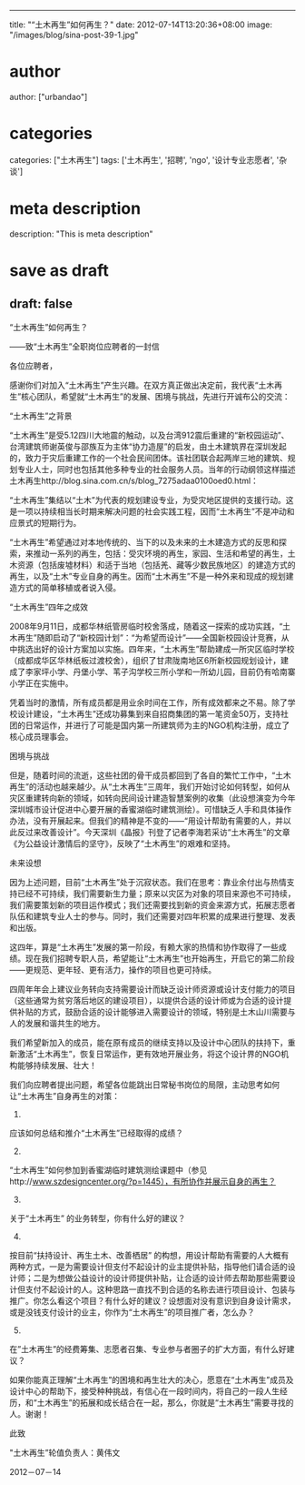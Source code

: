 
---
title: "“土木再生”如何再生？"
date: 2012-07-14T13:20:36+08:00
image: "/images/blog/sina-post-39-1.jpg"
# author
author: ["urbandao"]
# categories
categories: ["土木再生"]
tags: ['土木再生', '招聘', 'ngo', '设计专业志愿者', '杂谈']
# meta description
description: "This is meta description"
# save as draft
draft: false
---

“土木再生”如何再生？

——致“土木再生”全职岗位应聘者的一封信

各位应聘者，

感谢你们对加入“土木再生”产生兴趣。在双方真正做出决定前，我代表“土木再生”核心团队，希望就“土木再生”的发展、困境与挑战，先进行开诚布公的交流：

“土木再生”之背景

“土木再生”是受5.12四川大地震的触动，以及台湾912震后重建的“新校园运动”、台湾建筑师谢英俊与邵族互为主体“协力造屋”的启发，由土木建筑界在深圳发起的，致力于灾后重建工作的一个社会民间团体。该社团联合起两岸三地的建筑、规划专业人士，同时也包括其他多种专业的社会服务人员。当年的行动纲领这样描述土木再生http://blog.sina.com.cn/s/blog_7275adaa0100oed0.html：

“土木再生”集结以“土木”为代表的规划建设专业，为受灾地区提供的支援行动。这是一项以持续相当长时期来解决问题的社会实践工程，因而“土木再生”不是冲动和应景式的短期行为。

“土木再生”希望通过对本地传统的、当下的以及未来的土木建造方式的反思和探索，来推动一系列的再生，包括：受灾环境的再生，家园、生活和希望的再生，土木资源（包括废墟材料）和适于当地（包括羌、藏等少数民族地区）的建造方式的再生，以及“土木”专业自身的再生。因而“土木再生”不是一种外来和现成的规划建造方式的简单移植或者说入侵。

“土木再生”四年之成效

2008年9月11日，成都华林纸管房临时校舍落成，随着这一探索的成功实践，“土木再生”随即启动了“新校园计划”：“为希望而设计”——全国新校园设计竞赛，从中挑选出好的设计方案加以实施。四年来，“土木再生”帮助建成一所灾区临时学校（成都成华区华林纸板过渡校舍），组织了甘肃陇南地区6所新校园规划设计，建成了李家坪小学、丹堡小学、苇子沟学校三所小学和一所幼儿园，目前仍有哈南寨小学正在实施中。

凭着当时的激情，所有成员都是用业余时间在工作，所有成效都来之不易。除了学校设计建设，“土木再生”还成功募集到来自招商集团的第一笔资金50万，支持社团的日常运作，并进行了可能是国内第一所建筑师为主的NGO机构注册，成立了核心成员理事会。

困境与挑战

但是，随着时间的流逝，这些社团的骨干成员都回到了各自的繁忙工作中，“土木再生”的活动也越来越少。从“土木再生”三周年，我们开始讨论如何转型，如何从灾区重建转向新的领域，如转向民间设计建造智慧案例的收集（此设想演变为今年深圳城市设计促进中心要开展的香蜜湖临时建筑测绘）。可惜缺乏人手和具体操作办法，没有开展起来。但我们的精神是不变的——“用设计帮助有需要的人，并以此反过来改善设计”。今天深圳《晶报》刊登了记者李海若采访“土木再生”的文章《为公益设计激情后的坚守》，反映了“土木再生”的艰难和坚持。

未来设想

因为上述问题，目前“土木再生”处于沉寂状态。我们在思考：靠业余付出与热情支持已经不可持续，我们需要新生力量；原来以灾区为对象的项目来源也不可持续，我们需要策划新的项目运作模式；我们还需要找到新的资金来源方式，拓展志愿者队伍和建筑专业人士的参与。同时，我们还需要对四年积累的成果进行整理、发表和出版。

这四年，算是“土木再生”发展的第一阶段，有赖大家的热情和协作取得了一些成绩。现在我们招聘专职人员，希望能让“土木再生”也开始再生，开启它的第二阶段——更规范、更年轻、更有活力，操作的项目也更可持续。

四周年年会上建议业务转向支持需要设计而缺乏设计师资源或设计支付能力的项目（这些通常为贫穷落后地区的建设项目），以提供合适的设计师或为合适的设计提供补贴的方式，鼓励合适的设计能够进入需要设计的领域，特别是土木山川需要与人的发展和谐共生的地方。

我们希望新加入的成员，能在原有成员的继续支持以及设计中心团队的扶持下，重新激活“土木再生”，恢复日常运作，更有效地开展业务，将这个设计界的NGO机构能够持续发展、壮大！

我们向应聘者提出问题，希望各位能跳出日常秘书岗位的局限，主动思考如何让“土木再生”自身再生的对策：

1.
应该如何总结和推介“土木再生”已经取得的成绩？

2.
“土木再生”如何参加到香蜜湖临时建筑测绘课题中（参见http://www.szdesigncenter.org/?p=1445），有所协作并展示自身的再生？

3.
关于“土木再生” 的业务转型，你有什么好的建议？

4.
按目前“扶持设计、再生土木、改善栖居”
的构想，用设计帮助有需要的人大概有两种方式，一是为需要设计但支付不起设计的业主提供补贴，指导他们请合适的设计师；二是为想做公益设计的设计师提供补贴，让合适的设计师去帮助那些需要设计但支付不起设计的人。这种思路一直找不到合适的名称去进行项目设计、包装与推广。你怎么看这个项目？有什么好的建议？设想面对没有意识到自身设计需求，或是没钱支付设计的业主，你作为“土木再生”的项目推广者，怎么办？

5.

在”土木再生”的经费筹集、志愿者召集、专业参与者圈子的扩大方面，有什么好建议？

如果你能真正理解“土木再生”的困境和再生壮大的决心，愿意在“土木再生”成员及设计中心的帮助下，接受种种挑战，有信心在一段时间内，将自己的一段人生经历，和“土木再生”的拓展和成长结合在一起，那么，你就是“土木再生”需要寻找的人。谢谢！

此致

"土木再生”轮值负责人：黄伟文

2012－07－14
